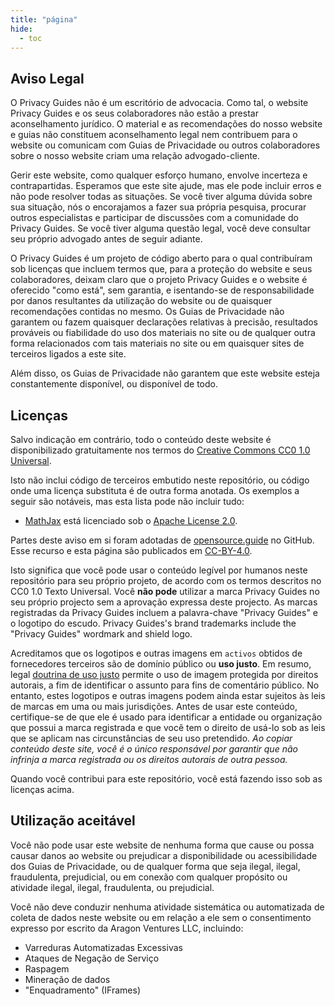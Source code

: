 ```yaml
---
title: "página"
hide:
  - toc
---
```


## Aviso Legal

O Privacy Guides não é um escritório de advocacia. Como tal, o website Privacy Guides e os seus colaboradores não estão a prestar aconselhamento jurídico. O material e as recomendações do nosso website e guias não constituem aconselhamento legal nem contribuem para o website ou comunicam com Guias de Privacidade ou outros colaboradores sobre o nosso website criam uma relação advogado-cliente.

Gerir este website, como qualquer esforço humano, envolve incerteza e contrapartidas. Esperamos que este site ajude, mas ele pode incluir erros e não pode resolver todas as situações. Se você tiver alguma dúvida sobre sua situação, nós o encorajamos a fazer sua própria pesquisa, procurar outros especialistas e participar de discussões com a comunidade do Privacy Guides. Se você tiver alguma questão legal, você deve consultar seu próprio advogado antes de seguir adiante.

O Privacy Guides é um projeto de código aberto para o qual contribuíram sob licenças que incluem termos que, para a proteção do website e seus colaboradores, deixam claro que o projeto Privacy Guides e o website é oferecido "como está", sem garantia, e isentando-se de responsabilidade por danos resultantes da utilização do website ou de quaisquer recomendações contidas no mesmo. Os Guias de Privacidade não garantem ou fazem quaisquer declarações relativas à precisão, resultados prováveis ou fiabilidade do uso dos materiais no site ou de qualquer outra forma relacionados com tais materiais no site ou em quaisquer sites de terceiros ligados a este site.

Além disso, os Guias de Privacidade não garantem que este website esteja constantemente disponível, ou disponível de todo.

## Licenças

Salvo indicação em contrário, todo o conteúdo deste website é disponibilizado gratuitamente nos termos do [Creative Commons CC0 1.0 Universal](https://github.com/privacyguides/privacyguides.org/blob/main/LICENSE).

Isto não inclui código de terceiros embutido neste repositório, ou código onde uma licença substituta é de outra forma anotada. Os exemplos a seguir são notáveis, mas esta lista pode não incluir tudo:

* [MathJax](https://github.com/privacyguides/privacyguides.org/blob/main/docs/javascripts/mathjax.js) está licenciado sob o [Apache License 2.0](https://github.com/privacyguides/privacyguides.org/blob/main/docs/javascripts/LICENSE.mathjax.txt).

Partes deste aviso em si foram adotadas de [opensource.guide](https://github.com/github/opensource.guide/blob/master/notices.md) no GitHub. Esse recurso e esta página são publicados em [CC-BY-4.0](https://github.com/github/opensource.guide/blob/master/LICENSE).

Isto significa que você pode usar o conteúdo legível por humanos neste repositório para seu próprio projeto, de acordo com os termos descritos no CC0 1.0 Texto Universal. Você **não pode** utilizar a marca Privacy Guides no seu próprio projecto sem a aprovação expressa deste projecto. As marcas registradas da Privacy Guides incluem a palavra-chave "Privacy Guides" e o logotipo do escudo. Privacy Guides's brand trademarks include the "Privacy Guides" wordmark and shield logo.

Acreditamos que os logotipos e outras imagens em `activos` obtidos de fornecedores terceiros são de domínio público ou **uso justo**. Em resumo, legal [doutrina de uso justo](https://en.wikipedia.org/wiki/Fair_use) permite o uso de imagem protegida por direitos autorais, a fim de identificar o assunto para fins de comentário público. No entanto, estes logotipos e outras imagens podem ainda estar sujeitos às leis de marcas em uma ou mais jurisdições. Antes de usar este conteúdo, certifique-se de que ele é usado para identificar a entidade ou organização que possui a marca registrada e que você tem o direito de usá-lo sob as leis que se aplicam nas circunstâncias de seu uso pretendido. *Ao copiar conteúdo deste site, você é o único responsável por garantir que não infrinja a marca registrada ou os direitos autorais de outra pessoa.*

Quando você contribui para este repositório, você está fazendo isso sob as licenças acima.

## Utilização aceitável

Você não pode usar este website de nenhuma forma que cause ou possa causar danos ao website ou prejudicar a disponibilidade ou acessibilidade dos Guias de Privacidade, ou de qualquer forma que seja ilegal, ilegal, fraudulenta, prejudicial, ou em conexão com qualquer propósito ou atividade ilegal, ilegal, fraudulenta, ou prejudicial.

Você não deve conduzir nenhuma atividade sistemática ou automatizada de coleta de dados neste website ou em relação a ele sem o consentimento expresso por escrito da Aragon Ventures LLC, incluindo:

* Varreduras Automatizadas Excessivas
* Ataques de Negação de Serviço
* Raspagem
* Mineração de dados
* "Enquadramento" (IFrames)
